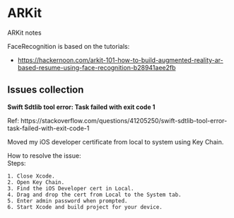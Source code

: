 # ARKit
ARKit notes

FaceRecognition is based on the tutorials:<br/>
- https://hackernoon.com/arkit-101-how-to-build-augmented-reality-ar-based-resume-using-face-recognition-b28941aee2fb

<h2>Issues collection</h2>
<p><b>Swift Sdtlib tool error: Task failed with exit code 1</b></p>
  <p>Ref: https://stackoverflow.com/questions/41205250/swift-sdtlib-tool-error-task-failed-with-exit-code-1</p>
  <p>Moved my iOS developer certificate from local to system using Key Chain.</p>

  How to resolve the issue:<br/>
  Steps:

    1. Close Xcode.
    2. Open Key Chain.
    3. Find the iOS Developer cert in Local.
    4. Drag and drop the cert from Local to the System tab.
    5. Enter admin password when prompted.
    6. Start Xcode and build project for your device.

